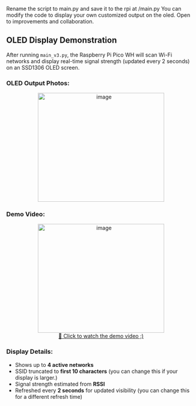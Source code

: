 Rename the script to main.py and save it to the rpi at /main.py
You can modify the code to display your own customized output on the oled.
Open to improvements and collaboration.

##  OLED Display Demonstration

After running `main_v3.py`, the Raspberry Pi Pico WH will scan Wi-Fi networks and display real-time signal strength (updated every 2 seconds) on an SSD1306 OLED screen.

###  OLED Output Photos:

<p align="center">
  <img width="336" height="290" alt="image" src="https://github.com/user-attachments/assets/ec9098a7-39b5-4efd-b19a-5d50d4dd376e" />

</p>


###  Demo Video:

<p align="center">
  <a href="https://www.youtube.com/watch?v=ZatuagblglM" target="_blank">
<img width="336" height="290" alt="image" src="https://github.com/user-attachments/assets/ec9098a7-39b5-4efd-b19a-5d50d4dd376e" />
    <br>🔗 Click to watch the demo video  ;)
  </a>
</p>


###  Display Details:
- Shows up to **4 active networks**
- SSID truncated to **first 10 characters** (you can change this if your display is larger.)
- Signal strength estimated from **RSSI**
- Refreshed every **2 seconds** for updated visibility (you can change this for a different refresh time)
